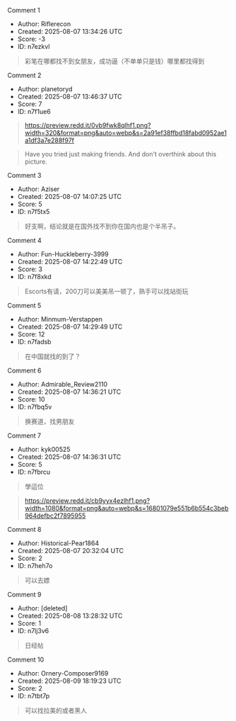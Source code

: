 Comment 1

- Author: Riflerecon
- Created: 2025-08-07 13:34:26 UTC
- Score: -3
- ID: n7ezkvl

> 彩笔在哪都找不到女朋友，成功逼（不单单只是钱）哪里都找得到

Comment 2

- Author: planetoryd
- Created: 2025-08-07 13:46:37 UTC
- Score: 7
- ID: n7f1ue6

> https://preview.redd.it/0vb9fwk8qlhf1.png?width=320&format=png&auto=webp&s=2a91ef38ffbd18fabd0952ae1a1df3a7e288f97f

> Have you tried just making friends. And don't overthink about this picture.

Comment 3

- Author: Aziser
- Created: 2025-08-07 14:07:25 UTC
- Score: 5
- ID: n7f5tx5

> 好支啊，结论就是在国外找不到你在国内也是个半吊子。

Comment 4

- Author: Fun-Huckleberry-3999
- Created: 2025-08-07 14:22:49 UTC
- Score: 3
- ID: n7f8xkd

> Escorts有请，200刀可以美美吊一顿了，熟手可以找站街玩

Comment 5

- Author: Minmum-Verstappen
- Created: 2025-08-07 14:29:49 UTC
- Score: 12
- ID: n7fadsb

> 在中国就找的到了？

Comment 6

- Author: Admirable_Review2110
- Created: 2025-08-07 14:36:21 UTC
- Score: 10
- ID: n7fbq5v

> 换赛道，找男朋友

Comment 7

- Author: kyk00525
- Created: 2025-08-07 14:36:31 UTC
- Score: 5
- ID: n7fbrcu

> 學這位

> https://preview.redd.it/cb9yyx4ezlhf1.png?width=1080&format=png&auto=webp&s=16801079e551b6b554c3beb964defbc2f7895955

Comment 8

- Author: Historical-Pear1864
- Created: 2025-08-07 20:32:04 UTC
- Score: 2
- ID: n7heh7o

> 可以去嫖

Comment 9

- Author: [deleted]
- Created: 2025-08-08 13:28:32 UTC
- Score: 1
- ID: n7lj3v6

> 日经帖

Comment 10

- Author: Ornery-Composer9169
- Created: 2025-08-09 18:19:23 UTC
- Score: 2
- ID: n7tbt7p

> 可以找拉美的或者黑人
